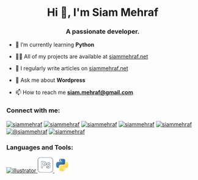 <h1 align="center">Hi 👋, I'm Siam Mehraf</h1>
<h3 align="center">A passionate developer.</h3>

- 🌱 I’m currently learning **Python**

- 👨‍💻 All of my projects are available at [siammehraf.net](siammehraf.net)

- 📝 I regularly write articles on [siammehraf.net](siammehraf.net)

- 💬 Ask me about **Wordpress**

- 📫 How to reach me **siam.mehraf@gmail.com**

<h3 align="left">Connect with me:</h3>
<p align="left">
<a href="https://twitter.com/siammehraf" target="blank"><img align="center" src="https://raw.githubusercontent.com/rahuldkjain/github-profile-readme-generator/master/src/images/icons/Social/twitter.svg" alt="siammehraf" height="30" width="40" /></a>
<a href="https://linkedin.com/in/siammehraf" target="blank"><img align="center" src="https://raw.githubusercontent.com/rahuldkjain/github-profile-readme-generator/master/src/images/icons/Social/linked-in-alt.svg" alt="siammehraf" height="30" width="40" /></a>
<a href="https://fb.com/siammehraf" target="blank"><img align="center" src="https://raw.githubusercontent.com/rahuldkjain/github-profile-readme-generator/master/src/images/icons/Social/facebook.svg" alt="siammehraf" height="30" width="40" /></a>
<a href="https://instagram.com/siammehraf" target="blank"><img align="center" src="https://raw.githubusercontent.com/rahuldkjain/github-profile-readme-generator/master/src/images/icons/Social/instagram.svg" alt="siammehraf" height="30" width="40" /></a>
<a href="https://www.behance.net/siammehraf" target="blank"><img align="center" src="https://raw.githubusercontent.com/rahuldkjain/github-profile-readme-generator/master/src/images/icons/Social/behance.svg" alt="siammehraf" height="30" width="40" /></a>
<a href="https://medium.com/@siammehraf" target="blank"><img align="center" src="https://raw.githubusercontent.com/rahuldkjain/github-profile-readme-generator/master/src/images/icons/Social/medium.svg" alt="@siammehraf" height="30" width="40" /></a>
<a href="https://www.youtube.com/c/siammehraf" target="blank"><img align="center" src="https://raw.githubusercontent.com/rahuldkjain/github-profile-readme-generator/master/src/images/icons/Social/youtube.svg" alt="siammehraf" height="30" width="40" /></a>
</p>

<h3 align="left">Languages and Tools:</h3>
<p align="left"> <a href="https://www.adobe.com/in/products/illustrator.html" target="_blank" rel="noreferrer"> <img src="https://www.vectorlogo.zone/logos/adobe_illustrator/adobe_illustrator-icon.svg" alt="illustrator" width="40" height="40"/> </a> <a href="https://www.photoshop.com/en" target="_blank" rel="noreferrer"> <img src="https://raw.githubusercontent.com/devicons/devicon/master/icons/photoshop/photoshop-line.svg" alt="photoshop" width="40" height="40"/> </a> <a href="https://www.python.org" target="_blank" rel="noreferrer"> <img src="https://raw.githubusercontent.com/devicons/devicon/master/icons/python/python-original.svg" alt="python" width="40" height="40"/> </a> </p>
